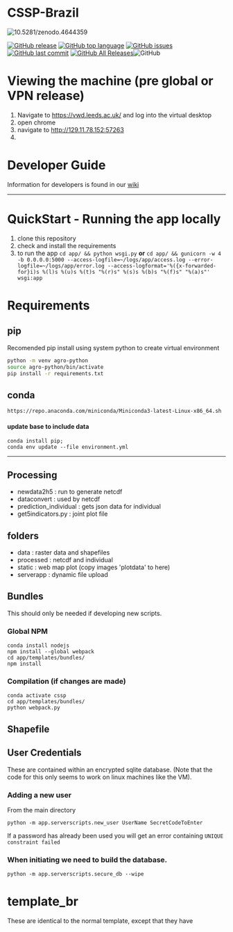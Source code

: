 # CSSP-Brazil

<img data-toggle="modal" data-target="[data-modal='10.5281-zenodo.4644359']" src="https://zenodo.org/badge/301839203.svg" alt="10.5281/zenodo.4644359">
 
 [![GitHub release](https://img.shields.io/github/release/cemac/AgroClimatic-Monitor.svg)](https://github.com/cemac/AgroClimatic-Monitor/releases) [![GitHub top language](https://img.shields.io/github/languages/top/cemac/AgroClimatic-Monitor.svg)](https://github.com/cemac/AgroClimatic-Monitor) [![GitHub issues](https://img.shields.io/github/issues/cemac/AgroClimatic-Monitor.svg)](https://github.com/cemac/AgroClimatic-Monitor/issues) [![GitHub last commit](https://img.shields.io/github/last-commit/cemac/AgroClimatic-Monitor.svg)](https://github.com/cemac/AgroClimatic-Monitor/commits/agr) [![GitHub All Releases](https://img.shields.io/github/downloads/cemac/AgroClimatic-Monitor/total.svg)](https://github.com/cemac/AgroClimatic-Monitor/releases)![GitHub](https://img.shields.io/github/license/cemac/AgroClimatic-Monitor.svg)


# Viewing the machine (pre global or VPN release)
1. Navigate to https://vwd.leeds.ac.uk/ and log into the virtual desktop
2. open chrome
3. navigate to http://129.11.78.152:57263
4. 

# Developer Guide

Information for developers is found in our [wiki](https://github.com/cemac/AgroClimatic-Monitor/wiki/Developer-Guide)

<hr>

# QuickStart - Running the app locally

1. clone this repository
2. check and install the requirements
3. to run the app
`cd app/ && python wsgi.py`
**or**
`cd app/ && gunicorn -w 4 -b 0.0.0.0:5000 --access-logfile=~/logs/app/access.log
--error-logfile=~/logs/app/error.log --access-logformat='%({x-forwarded-for}i)s %(l)s %(u)s %(t)s "%(r)s" %(s)s %(b)s "%(f)s" "%(a)s"' wsgi:app `

# Requirements

## pip

Recomended pip install using system python to create virtual environment

```bash
python -m venv agro-python
source agro-python/bin/activate
pip install -r requirements.txt
```

## conda

```
https://repo.anaconda.com/miniconda/Miniconda3-latest-Linux-x86_64.sh
```

#### update base to include data
```
conda install pip;
conda env update --file environment.yml

```

<hr>

## Processing

- newdata2h5 : run to generate netcdf
- dataconvert : used by netcdf
- prediction_individual : gets json data for individual
- get5indicators.py : joint plot file



## folders

- data : raster data and shapefiles
- processed : netcdf and individual
- static : web map plot (copy images 'plotdata' to here)
- serverapp : dynamic file upload



## Bundles

This should only be needed if developing new scripts.

### Global NPM
```
conda install nodejs
npm install --global webpack
cd app/templates/bundles/
npm install

```
### Compilation (if changes are made)

```
conda activate cssp
cd app/templates/bundles/
python webpack.py
```

## Shapefile


## User Credentials
These are contained within an encrypted sqlite database. (Note that the code for this only seems to work on linux machines like the VM).


### Adding a new user

From the main directory

```
python -m app.serverscripts.new_user UserName SecretCodeToEnter
```

If a password has already been used you will get an error containing
`UNIQUE constraint failed`


### When initiating we need to build the database.

```
python -m app.serverscripts.secure_db --wipe
```

# template_br

These are identical to the normal template, except that they have
